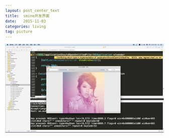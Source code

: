 ```yaml
---
layout: post_center_text  
title:  smine开发界面  
date:   2015-11-03  
categories: living   
tag: picture   
---  
```



<p><img src="/resource/img/smine开发界面/a.png" alt="" style="max-width:100%;"/></p>
